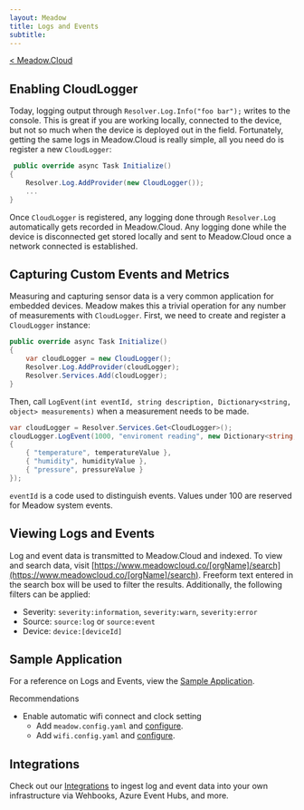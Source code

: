```yaml
---
layout: Meadow
title: Logs and Events
subtitle: 
---
```

[< Meadow.Cloud](../)  

## Enabling CloudLogger

Today, logging output through `Resolver.Log.Info("foo bar");` writes to the console. This is great if you are working locally, connected to the device, but not so much when the device is deployed out in the field. Fortunately, getting the same logs in Meadow.Cloud is really simple, all you need do is register a new `CloudLogger`:

```c#
 public override async Task Initialize()
{
    Resolver.Log.AddProvider(new CloudLogger());
    ...
}
```

Once `CloudLogger` is registered, any logging done through `Resolver.Log` automatically gets recorded in Meadow.Cloud. Any logging done while the device is disconnected get stored locally and sent to Meadow.Cloud once a network connected is established.

## Capturing Custom Events and Metrics

Measuring and capturing sensor data is a very common application for embedded devices. Meadow makes this a trivial operation for any number of measurements with `CloudLogger`. First, we need to create and register a `CloudLogger` instance:

```c#
public override async Task Initialize()
{
    var cloudLogger = new CloudLogger();
    Resolver.Log.AddProvider(cloudLogger);
    Resolver.Services.Add(cloudLogger);
}
```
Then, call `LogEvent(int eventId, string description, Dictionary<string, object> measurements)` when a measurement needs to be made.
```c#
var cloudLogger = Resolver.Services.Get<CloudLogger>();
cloudLogger.LogEvent(1000, "enviroment reading", new Dictionary<string, object>()
{
    { "temperature", temperatureValue },
    { "humidity", humidityValue },
    { "pressure", pressureValue }
});
```
`eventId` is a code used to distinguish events. Values under 100 are reserved for Meadow system events.

## Viewing Logs and Events

Log and event data is transmitted to Meadow.Cloud and indexed. To view and search data, visit [https://www.meadowcloud.co/[orgName]/search](https://www.meadowcloud.co/[orgName]/search). Freeform text entered in the search box will be used to filter the results. Additionally, the following filters can be applied:

* Severity: `severity:information`, `severity:warn`, `severity:error`  
* Source: `source:log` or `source:event`  
* Device: `device:[deviceId]`  
 
## Sample Application

For a reference on Logs and Events, view the [Sample Application](https://github.com/WildernessLabs/Meadow.Logging/blob/main/Source/Meadow.Logging.LogProviders/Samples/CloudLogger_Sample/MeadowApp.cs).

Recommendations
* Enable automatic wifi connect and clock setting
  * Add `meadow.config.yaml` and [configure](https://github.com/WildernessLabs/Meadow.Logging/blob/main/Source/Meadow.Logging.LogProviders/Samples/CloudLogger_Sample/meadow.config.yaml).
  * Add `wifi.config.yaml` and [configure](https://github.com/WildernessLabs/Meadow.Logging/blob/main/Source/Meadow.Logging.LogProviders/Samples/CloudLogger_Sample/wifi.config.yaml).

## Integrations

Check out our [Integrations](../Integrations/) to ingest log and event data into your own infrastructure via Wehbooks, Azure Event Hubs, and more.